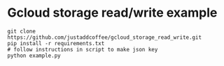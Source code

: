 # Gcloud storage read/write example

```
git clone https://github.com/justaddcoffee/gcloud_storage_read_write.git 
pip install -r requirements.txt  
# follow instructions in script to make json key
python example.py  
```
